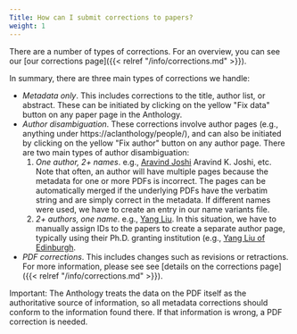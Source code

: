 ```yaml
---
Title: How can I submit corrections to papers?
weight: 1
---
```


There are a number of types of corrections. For an overview, you can see our [our corrections page]({{< relref "/info/corrections.md" >}}).

In summary, there are three main types of corrections we handle:

* _Metadata only_. This includes corrections to the title, author list, or abstract. These can be initiated by clicking on the yellow "Fix data" button on any paper page in the Anthology.
* _Author disambiguation_. These corrections involve author pages (e.g., anything under https://aclanthology/people/), and can also be initiated by clicking on the yellow "Fix author" button on any author page. There are two main types of author disambiguation:
   1. _One author, 2+ names_. e.g., [Aravind Joshi](https://aclanthology.org/people/aravind-joshi) Aravind K. Joshi, etc. Note that often, an author will have multiple pages because the metadata for one or more PDFs is incorrect. The pages can be automatically merged if the underlying PDFs have the verbatim string and are simply correct in the metadata. If different names were used, we have to create an entry in our name variants file.
   2. _2+ authors, one name_. e.g., [Yang Liu](https://aclanthology.org/people/yang-liu). In this situation, we have to manually assign IDs to the papers to create a separate author page, typically using their Ph.D. granting institution (e.g., [Yang Liu of Edinburgh](https://aclanthology.org/people/y/yang-liu-edinburgh/).
* _PDF corrections_. This includes changes such as revisions or retractions. For more information, please see see [details on the corrections page]({{< relref "/info/corrections.md" >}}).

Important: The Anthology treats the data on the PDF itself as the authoritative source of information, so all metadata corrections should conform to the information found there. If that information is wrong, a PDF correction is needed.
